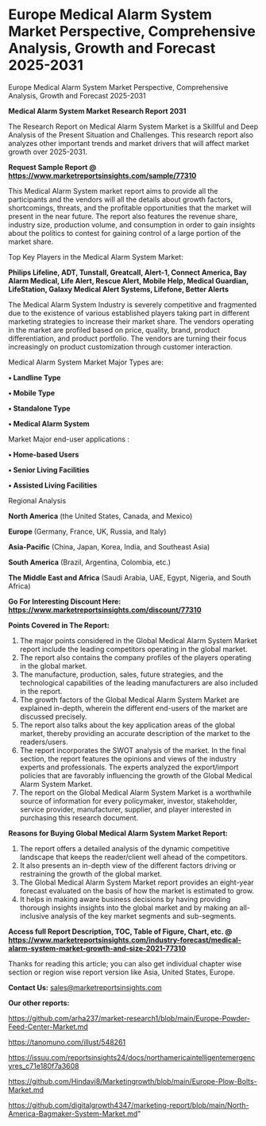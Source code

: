 # Europe Medical Alarm System Market Perspective, Comprehensive Analysis, Growth and Forecast 2025-2031
 Europe Medical Alarm System Market Perspective, Comprehensive Analysis, Growth and Forecast 2025-2031

<strong>Medical Alarm System Market Research Report 2031</strong>

The Research Report on Medical Alarm System Market is a Skillful and Deep Analysis of the Present Situation and Challenges. This research report also analyzes other important trends and market drivers that will affect market growth over 2025-2031.

<strong>Request Sample Report @ <a href=https://www.marketreportsinsights.com/sample/77310>https://www.marketreportsinsights.com/sample/77310</a></strong>

This Medical Alarm System market report aims to provide all the participants and the vendors will all the details about growth factors, shortcomings, threats, and the profitable opportunities that the market will present in the near future. The report also features the revenue share, industry size, production volume, and consumption in order to gain insights about the politics to contest for gaining control of a large portion of the market share.

Top Key Players in the Medical Alarm System Market:

<strong>Philips Lifeline, ADT, Tunstall, Greatcall, Alert-1, Connect America, Bay Alarm Medical, Life Alert, Rescue Alert, Mobile Help, Medical Guardian, LifeStation, Galaxy Medical Alert Systems, Lifefone, Better Alerts</strong>

The Medical Alarm System Industry is severely competitive and fragmented due to the existence of various established players taking part in different marketing strategies to increase their market share. The vendors operating in the market are profiled based on price, quality, brand, product differentiation, and product portfolio. The vendors are turning their focus increasingly on product customization through customer interaction.

Medical Alarm System Market Major Types are:

<strong>• Landline Type

• Mobile Type

• Standalone Type

• Medical Alarm System</strong>

Market Major end-user applications :

<strong>• Home-based Users

• Senior Living Facilities

• Assisted Living Facilities</strong>

Regional Analysis

</u><strong><b>North America</b></strong> (the United States, Canada, and Mexico)

<strong><b>Europe </b></strong>(Germany, France, UK, Russia, and Italy)

<strong><b>Asia-Pacific</b></strong> (China, Japan, Korea, India, and Southeast Asia)

<strong><b>South America</b></strong> (Brazil, Argentina, Colombia, etc.)

<strong><b>The Middle East and Africa</b></strong> (Saudi Arabia, UAE, Egypt, Nigeria, and South Africa)

<strong>Go For Interesting Discount Here: <a href=https://www.marketreportsinsights.com/discount/77310>https://www.marketreportsinsights.com/discount/77310</a></strong>

<strong>Points Covered in The Report:</strong>
<ol>
  <li>The major points considered in the Global Medical Alarm System Market report include the leading competitors operating in the global market.</li>
  <li>The report also contains the company profiles of the players operating in the global market.</li>
  <li>The manufacture, production, sales, future strategies, and the technological capabilities of the leading manufacturers are also included in the report.</li>
  <li>The growth factors of the Global Medical Alarm System Market are explained in-depth, wherein the different end-users of the market are discussed precisely.</li>
  <li>The report also talks about the key application areas of the global market, thereby providing an accurate description of the market to the readers/users.</li>
  <li>The report incorporates the SWOT analysis of the market. In the final section, the report features the opinions and views of the industry experts and professionals. The experts analyzed the export/import policies that are favorably influencing the growth of the Global Medical Alarm System Market.</li>
  <li>The report on the Global Medical Alarm System Market is a worthwhile source of information for every policymaker, investor, stakeholder, service provider, manufacturer, supplier, and player interested in purchasing this research document.</li>
</ol>
<strong>Reasons for Buying Global Medical Alarm System Market Report:</strong>

<ol>
  <li>The report offers a detailed analysis of the dynamic competitive landscape that keeps the reader/client well ahead of the competitors.</li>
  <li>It also presents an in-depth view of the different factors driving or restraining the growth of the global market.</li>
  <li>The Global Medical Alarm System Market report provides an eight-year forecast evaluated on the basis of how the market is estimated to grow.</li>
  <li>It helps in making aware business decisions by having providing thorough insights insights into the global market and by making an all-inclusive analysis of the key market segments and sub-segments.</li>
</ol>
<strong>Access full Report Description, TOC, Table of Figure, Chart, etc. @ <a href=https://www.marketreportsinsights.com/industry-forecast/medical-alarm-system-market-growth-and-size-2021-77310>https://www.marketreportsinsights.com/industry-forecast/medical-alarm-system-market-growth-and-size-2021-77310</a></strong>


Thanks for reading this article; you can also get individual chapter wise section or region wise report version like Asia, United States, Europe.

<strong>Contact Us:</strong>
sales@marketreportsinsights.com

<strong>Our other reports:</strong>

<a href=https://github.com/arha237/market-research1/blob/main/Europe-Powder-Feed-Center-Market.md>https://github.com/arha237/market-research1/blob/main/Europe-Powder-Feed-Center-Market.md</a>

<a href=https://tanomuno.com/illust/548261>https://tanomuno.com/illust/548261</a>

<a href=https://issuu.com/reportsinsights24/docs/northamericaintelligentemergencyres_c71e180f7a3608>https://issuu.com/reportsinsights24/docs/northamericaintelligentemergencyres_c71e180f7a3608</a>

<a href=https://github.com/Hindavi8/Marketingrowth/blob/main/Europe-Plow-Bolts-Market.md>https://github.com/Hindavi8/Marketingrowth/blob/main/Europe-Plow-Bolts-Market.md</a>

<a href=https://github.com/digitalgrowth4347/marketing-report/blob/main/North-America-Bagmaker-System-Market.md>https://github.com/digitalgrowth4347/marketing-report/blob/main/North-America-Bagmaker-System-Market.md</a>"
